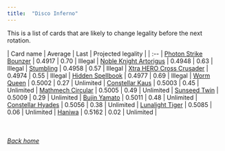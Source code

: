 ```yaml
---
title:  "Disco Inferno"
---
```


This is a list of cards that are likely to change legality before the next rotation.

| Card name | Average | Last | Projected legality |
| :-- |
[Photon Strike Bounzer](https://db.ygoprodeck.com/card/?search=Photon%20Strike%20Bounzer) | 0.4917 | 0.70 | Illegal |
[Noble Knight Artorigus](https://db.ygoprodeck.com/card/?search=Noble%20Knight%20Artorigus) | 0.4948 | 0.63 | Illegal |
[Stumbling](https://db.ygoprodeck.com/card/?search=Stumbling) | 0.4958 | 0.57 | Illegal |
[Xtra HERO Cross Crusader](https://db.ygoprodeck.com/card/?search=Xtra%20HERO%20Cross%20Crusader) | 0.4974 | 0.55 | Illegal |
[Hidden Spellbook](https://db.ygoprodeck.com/card/?search=Hidden%20Spellbook) | 0.4977 | 0.69 | Illegal |
[Worm Queen](https://db.ygoprodeck.com/card/?search=Worm%20Queen) | 0.5002 | 0.27 | Unlimited |
[Constellar Kaus](https://db.ygoprodeck.com/card/?search=Constellar%20Kaus) | 0.5003 | 0.45 | Unlimited |
[Mathmech Circular](https://db.ygoprodeck.com/card/?search=Mathmech%20Circular) | 0.5005 | 0.49 | Unlimited |
[Sunseed Twin](https://db.ygoprodeck.com/card/?search=Sunseed%20Twin) | 0.5009 | 0.29 | Unlimited |
[Bujin Yamato](https://db.ygoprodeck.com/card/?search=Bujin%20Yamato) | 0.5011 | 0.48 | Unlimited |
[Constellar Hyades](https://db.ygoprodeck.com/card/?search=Constellar%20Hyades) | 0.5056 | 0.38 | Unlimited |
[Lunalight Tiger](https://db.ygoprodeck.com/card/?search=Lunalight%20Tiger) | 0.5085 | 0.06 | Unlimited |
[Haniwa](https://db.ygoprodeck.com/card/?search=Haniwa) | 0.5162 | 0.02 | Unlimited |

<br>

###### [Back home](index)